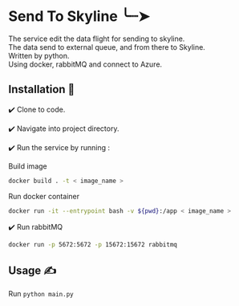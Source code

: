 # Send To Skyline ╰┈➤

The service edit the data flight for sending to skyline.\
The data send to external queue, and from there to Skyline.\
Written by python.\
Using docker, rabbitMQ and connect to Azure.

## Installation 🚀

✔️ Clone to code.

✔️ Navigate into project directory.

✔️ Run the service by running :

Build  image

```bash
docker build . -t < image_name > 
```

Run docker container  

```bash
docker run -it --entrypoint bash -v ${pwd}:/app < image_name >
```

✔️ Run rabbitMQ

```bash
docker run -p 5672:5672 -p 15672:15672 rabbitmq 
```

## Usage ✍

Run `python main.py`
